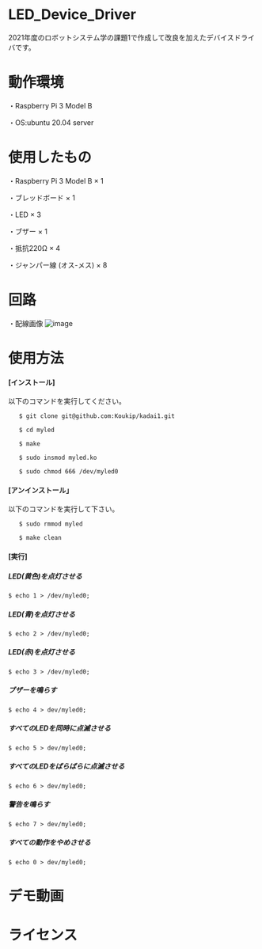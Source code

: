 # LED_Device_Driver

2021年度のロボットシステム学の課題1で作成して改良を加えたデバイスドライバです。

# 動作環境

・Raspberry Pi 3 Model B
 
  ・OS:ubuntu 20.04 server
  
# 使用したもの

  ・Raspberry Pi 3 Model B × 1
 
  ・ブレッドボード × 1
  
  ・LED × 3
  
  ・ブザー × 1
  
  ・抵抗220Ω × 4
  
  ・ジャンパー線 (オス-メス) × 8
 
# 回路

・配線画像
  ![image](https://user-images.githubusercontent.com/93635163/146193856-701b8f7e-5bda-4630-a57e-6fdadeaed780.png)
  
 # 使用方法
 
  #### [インストール]
  
  以下のコマンドを実行してください。
  
       $ git clone git@github.com:Koukip/kadai1.git
   
       $ cd myled
   
       $ make
   
       $ sudo insmod myled.ko
   
       $ sudo chmod 666 /dev/myled0
   
 #### [アンインストール」
  
  以下のコマンドを実行して下さい。
  
       $ sudo rmmod myled
   
       $ make clean
   
 #### [実行]
  
 ##### LED(黄色)を点灯させる
  
 `$ echo 1 > /dev/myled0;`
  
#####  LED(青)を点灯させる
  
 `$ echo 2 > /dev/myled0;`
  
#####  LED(赤)を点灯させる
  
 `$ echo 3 > /dev/myled0;`
  
#####  ブザーを鳴らす
  
  `$ echo 4 > dev/myled0;`
  
#####  すべてのLEDを同時に点滅させる
  
 `$ echo 5 > dev/myled0;`
  
#####  すべてのLEDをばらばらに点滅させる
  
  `$ echo 6 > dev/myled0;`
  
#####  警告を鳴らす
  
  `$ echo 7 > dev/myled0;`
  
#####  すべての動作をやめさせる
  
  `$ echo 0 > dev/myled0;`
  
 # デモ動画
 
 
 # ライセンス
 

